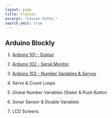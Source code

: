 ```yaml
---
layout: page
title: Classes
excerpt: "Lesson Paths."
search_omit: true
---
```


##  Arduino Blockly

1) [Arduino 101 - Output](/arduino-blockly/lesson-1-output/) 

2) [Arduino 102 - Serial Monitor](/arduino-blockly/lesson-2-serial-monitor/) 

3) [Arduino 103 - Number Variables & Servos](/arduino-blockly/lesson-3-number-variables-servos/)

4) Servo & Count Loops

5) Global Number Variables (State) & Push Button

6) Sonar Sensor & Double Variables

7) LCD Screens 

